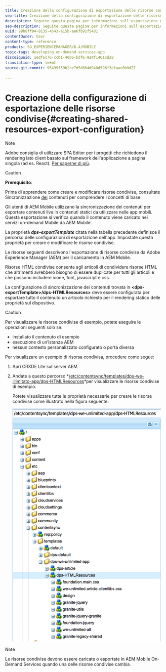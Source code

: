 ```yaml
---
title: Creazione della configurazione di esportazione delle risorse condivise
seo-title: Creazione della configurazione di esportazione delle risorse condivise
description: Seguite questa pagina per informazioni sull'esportazione di risorse condivise da Adobe Experience Manager (AEM) per il caricamento in AEM Mobile.
seo-description: Seguite questa pagina per informazioni sull'esportazione di risorse condivise da Adobe Experience Manager (AEM) per il caricamento in AEM Mobile.
uuid: 99b8ff94-8135-4643-a15b-aa6fb91f5401
contentOwner: User
content-type: reference
products: SG_EXPERIENCEMANAGER/6.4/MOBILE
topic-tags: developing-on-demand-services-app
discoiquuid: 1edf6c76-ccb1-40b6-bdf6-924f1461cd28
translation-type: tm+mt
source-git-commit: 95499f59b2ce7d5d864d948d596f3efaae0b0d27

---
```



# Creazione della configurazione di esportazione delle risorse condivise{#creating-shared-resources-export-configuration}

>[!NOTE]
>
>Adobe consiglia di utilizzare SPA Editor per i progetti che richiedono il rendering lato client basato sul framework dell&#39;applicazione a pagina singola (ad es. React). [Per saperne di più](/help/sites-developing/spa-overview.md).

>[!CAUTION]
>
>**Prerequisito**:
>
>Prima di apprendere come creare e modificare risorse condivise, consultate Sincronizzazione [dei](/help/mobile/mobile-ondemand-contentsync.md) contenuti per comprendere i concetti di base.

Gli utenti di AEM Mobile utilizzano la sincronizzazione dei contenuti per esportare contenuti live in contenuti statici da utilizzare nelle app mobili. Questa esportazione si verifica quando il contenuto viene caricato nei servizi on-demand Mobile da AEM Mobile.

La proprietà ***dps-exportTemplate*** citata nella tabella precedente definisce il percorso delle configurazioni di esportazione dell&#39;app. Impostate questa proprietà per creare e modificare le risorse condivise.

Le risorse seguenti descrivono l&#39;esportazione di risorse condivise da Adobe Experience Manager (AEM) per il caricamento in AEM Mobile.

Risorse HTML condivise consente agli articoli di condividere risorse HTML che altrimenti avrebbero bisogno di essere duplicate per tutti gli articoli e che possono includere icone, font, javascript e css.

La configurazione di sincronizzazione dei contenuti trovata in **&lt;dps-exportTemplate>/dps-HTMLResources>** deve essere configurata per esportare tutto il contenuto un articolo richiesto per il rendering statico delle proprietà sul dispositivo.

>[!CAUTION]
>
>Per visualizzare le risorse condivise di esempio, potete eseguire le operazioni seguenti solo se:
>
>* installato il contenuto di esempio
>* esecuzione di un’istanza AEM
>* nessun contesto personalizzato configurato o porta diversa
>



Per visualizzare un esempio di risorsa condivisa, procedere come segue:

1. Apri CRXDE Lite sul server AEM.
1. Andate a questo percorso *[/etc/contentsync/templates/dps-we-illimitato-app/dps-HTMLResources](http://localhost:4502/crx/de/index.jsp#/etc/contentsync/templates/dps-we-unlimited-app/dps-HTMLResources)*per visualizzare le risorse condivise di esempio.

   Potete visualizzare tutte le proprietà necessarie per creare le risorse condivise come illustrato nella figura seguente:

   ![chlimage_1-145](assets/chlimage_1-145.png)

>[!NOTE]
>
>Le risorse condivise devono essere caricate o esportate in AEM Mobile On-Demand Services quando una delle risorse condivise cambia.

